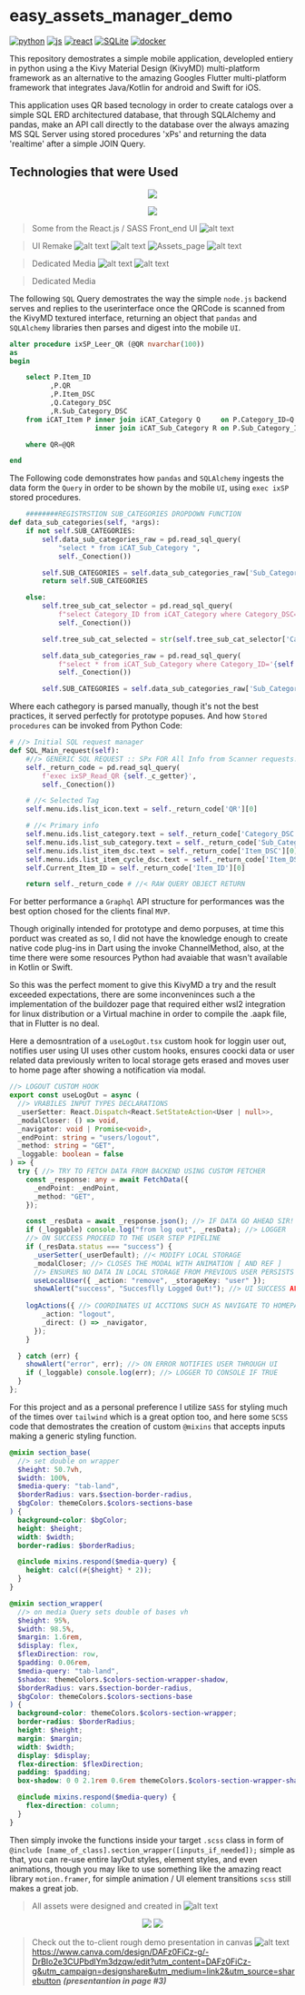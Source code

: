 # easy_assets_manager_demo

<p align="center">
  
  [![python](https://img.shields.io/badge/Python-mobile-3776AB.svg?style=for-the-badge&logo=python)](https://docker.com)
    [![js](https://img.shields.io/badge/javaScript-backend-F7DF1E.svg?style=for-the-badge&logo=javaScript)](https://docker.com)
    [![react](https://img.shields.io/badge/react-frontend-61DAFB.svg?style=for-the-badge&logo=react)](https://docker.com)
    [![SQLite](https://img.shields.io/badge/SQLite-database-003B57.svg?style=for-the-badge&logo=SQLite)](https://docker.com)
      [![docker](https://img.shields.io/badge/Docker-containers-2496ED.svg?style=for-the-badge&logo=docker)](https://docker.com)

  
</p>

This repository demostrates a simple mobile application,
developled entiery in python using a the Kivy Material Design (KivyMD) multi-platform framework as an alternative to the amazing Googles Flutter multi-platform framework that integrates Java/Kotlin for android and Swift for iOS.


This application uses QR based tecnology in order to create catalogs over a simple SQL ERD architectured database, that through SQLAlchemy and pandas, make an API call directly to the database over the always amazing MS SQL Server using stored procedures 'xPs' and returning the data 'realtime' after a simple JOIN Query.

## Technologies that were Used
<p align='center'>
  <a href='https://skillicons.dev'>
    <img src='https://skillicons.dev/icons?i=py,sqlite,react,js,ts,express,sass' />
  </a>
</p>

<p align='center'>
  <a>
    <img src='frontend/public/media/avatar2.png'/>
  </a>
</p>


> Some from the React.js / SASS Front_end UI
![alt text](frontend/public/media/side_nav_bar.png)

>UI Remake
![alt text](frontend/public/media/UI_remake_desk.png)
![alt text](frontend/public/media/branding_page_one.png)
![Assets_page](frontend/public/media/Assets_page.png)
![alt text](frontend/public/media/IU_remake_tablet.png)

> Dedicated Media
![alt text](frontend/public/media/branding_two.png)
![alt text](frontend/public/media/branding_one.png)


> Dedicated Media


The following ```SQL``` Query demostrates the way the simple ```node.js``` backend serves and replies to the userinterface once the QRCode is scanned from the KivyMD textured interface, returning an object that ```pandas``` and ```SQLAlchemy``` libraries then parses and digest into the mobile ```UI```.

```sql
alter procedure ixSP_Leer_QR (@QR nvarchar(100))
as
begin

	select P.Item_ID
	      ,P.QR
	      ,P.Item_DSC
		  ,Q.Category_DSC
		  ,R.Sub_Category_DSC
	from iCAT_Item P inner join iCAT_Category Q     on P.Category_ID=Q.Category_ID
	                 inner join iCAT_Sub_Category R on P.Sub_Category_ID=R.Sub_Category_ID

	where QR=@QR

end

```
The Following code demonstrates how ```pandas``` and ```SQLAlchemy``` ingests the data form the ```Query``` in order to be shown by the mobile ```UI```, using ```exec ixSP``` stored procedures.

```Python
    ########REGISTRSTION SUB_CATEGORIES DROPDOWN FUNCTION
def data_sub_categories(self, *args):
    if not self.SUB_CATEGORIES:
        self.data_sub_categories_raw = pd.read_sql_query(
            "select * from iCAT_Sub_Category ",
            self._Conection())

        self.SUB_CATEGORIES = self.data_sub_categories_raw['Sub_Category_DSC'].to_list()
        return self.SUB_CATEGORIES

    else:
        self.tree_sub_cat_selector = pd.read_sql_query(
            f"select Category_ID from iCAT_Category where Category_DSC='{self.category_requested}'",
            self._Conection())

        self.tree_sub_cat_selected = str(self.tree_sub_cat_selector['Category_ID'][0])

        self.data_sub_categories_raw = pd.read_sql_query(
            f"select * from iCAT_Sub_Category where Category_ID='{self.tree_sub_cat_selected}'",
            self._Conection())

        self.SUB_CATEGORIES = self.data_sub_categories_raw['Sub_Category_DSC'].to_list()

```
Where each cathegory is parsed manually, though it's not the best practices, it served perfectly for prototype popuses. And how ```Stored procedures``` can be invoked from Python Code:

```Python
# //> Initial SQL request manager
def SQL_Main_request(self):
    #//> GENERIC SQL REQUEST :: SPx FOR All Info from Scanner requests! ...
    self._return_code = pd.read_sql_query(
        f'exec ixSP_Read_QR {self._c_getter}',
        self._Conection())

    # //< Selected Tag
    self.menu.ids.list_icon.text = self._return_code['QR'][0]  

    # //< Primary info
    self.menu.ids.list_category.text = self._return_code['Category_DSC'][0]  # //< Tag from Category from
    self.menu.ids.list_sub_category.text = self._return_code['Sub_Category_DSC'][0]  # //< Tag from Category from
    self.menu.ids.list_item_dsc.text = self._return_code['Item_DSC'][0]  # //< Tag from sub_Category from
    self.menu.ids.list_item_cycle_dsc.text = self._return_code['Item_DSC'][0]
    self.Current_Item_ID = self._return_code['Item_ID'][0]

    return self._return_code # //< RAW QUERY OBJECT RETURN
```
For better performance a ```Graphql``` API structure for performances was the best option chosed for the clients final ```MVP```.

Though originally intended for prototype and demo porpuses, at time this porduct was created as so, I did not have the knowledge enough to create native code plug-ins in Dart using the invoke ChannelMethod, also, at the time there were some resources Python had avaiable that wasn't available in Kotlin or Swift.

So this was the perfect moment to give this KivyMD a try and the result exceeded expectations, there are some inconveninces such a the implementation of the buildozer page that required either wsl2 integration for linux distribution or a Virtual machine in order to compile the .aapk file, that in Flutter is no deal.

Here a demosntration of a ```useLogOut.tsx``` custom hook for loggin user out, notifies user using UI uses other custom hooks, ensures coocki data or user related data previously writen to local storage gets erased and moves user to home page after showing a notification via modal.
```typescript
//> LOGOUT CUSTOM HOOK
export const useLogOut = async (
  //> VRABILES INPUT TYPES DECLARATIONS
  _userSetter: React.Dispatch<React.SetStateAction<User | null>>,
  _modalCloser: () => void,
  _navigator: void | Promise<void>,
  _endPoint: string = "users/logout",
  _method: string = "GET",
  _loggable: boolean = false
) => {
  try { //> TRY TO FETCH DATA FROM BACKEND USING CUSTOM FETCHER
    const _response: any = await FetchData({
      _endPoint: _endPoint,
      _method: "GET",
    });

    const _resData = await _response.json(); //> IF DATA GO AHEAD SIR!
    if (_loggable) console.log("from log out", _resData); //> LOGGER
    //> ON SUCCESS PROCEED TO THE USER STEP PIPELINE
    if (_resData.status === "success") {
      _userSetter(_userDefault); //< MODIFY LOCAL STORAGE
      _modalCloser; //> CLOSES THE MODAL WITH ANIMATION [ AND REF ]
      //> ENSURES NO DATA IN LOCAL STORAGE FROM PREVIOUS USER PERSISTS
      useLocalUser({ _action: "remove", _storageKey: "user" });
      showAlert("success", "Succesflly Logged Out!"); //> UI SUCCESS ALERT
      
    logActions({ //> COORDINATES UI ACCTIONS SUCH AS NAVIGATE TO HOMEPAGE
        _action: "logout",
        _direct: () => _navigator,
      });
    }

  } catch (err) {
    showAlert("error", err); //> ON ERROR NOTIFIES USER THROUGH UI
    if (_loggable) console.log(err); //> LOGGER TO CONSOLE IF TRUE
  }
};

```
For this project and as a personal preference I utilize ```SASS``` for styling much of the times over ```tailwind``` which is a great option too, and here some ```SCSS``` code that demostrates the creation of custom ```@mixins``` that accepts inputs making a generic styling function.

```scss
@mixin section_base(
  //> set double on wrapper
  $height: 50.7vh,
  $width: 100%,
  $media-query: "tab-land",
  $borderRadius: vars.$section-border-radius,
  $bgColor: themeColors.$colors-sections-base
) {
  background-color: $bgColor;
  height: $height;
  width: $width;
  border-radius: $borderRadius;

  @include mixins.respond($media-query) {
    height: calc((#{$height} * 2));
  }
}

@mixin section_wrapper(
  //> on media Query sets double of bases vh
  $height: 95%,
  $width: 98.5%,
  $margin: 1.6rem,
  $display: flex,
  $flexDirection: row,
  $padding: 0.06rem,
  $media-query: "tab-land",
  $shadox: themeColors.$colors-section-wrapper-shadow,
  $borderRadius: vars.$section-border-radius,
  $bgColor: themeColors.$colors-sections-base
) {
  background-color: themeColors.$colors-section-wrapper;
  border-radius: $borderRadius;
  height: $height;
  margin: $margin;
  width: $width;
  display: $display;
  flex-direction: $flexDirection;
  padding: $padding;
  box-shadow: 0 0 2.1rem 0.6rem themeColors.$colors-section-wrapper-shadow;

  @include mixins.respond($media-query) {
    flex-direction: column;
  }
}
```
Then simply invoke the functions inside your target ```.scss``` class in form of ```@include [name_of_class].section_wrapper([inputs_if_needed]);``` simple as that, you can re-use entire layOut styles, element styles, and even animations, though you may like to use something like the amazing react library ```motion.framer```, for simple animation / UI element transitions ```scss``` still makes a great job.

> All assets were designed and created in
![alt text](frontend/public/media/logo_and_letters.png)

<p align='center'>
  <img src="https://img.shields.io/badge/Adobe%20Illustrator-FF9A00?style=for-the-badge&logo=adobe%20illustrator&logoColor=white" />
  <img src="https://img.shields.io/badge/Canva-%2300C4CC.svg?&style=for-the-badge&logo=Canva&logoColor=white" />

</p>

> Check out the to-client rough demo presentation in canvas
![alt text](frontend/public/media/presentation_ref.png)
https://www.canva.com/design/DAFz0FiCz-g/-DrBIo2e3CUPbdlYm3dzqw/edit?utm_content=DAFz0FiCz-g&utm_campaign=designshare&utm_medium=link2&utm_source=sharebutton
***(presentantion in page #3)***




